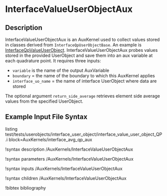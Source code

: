 # InterfaceValueUserObjectAux

## Description

InterfaceValueUserObjectAux is an AuxKernel used to collect values stored in classes derived from
`InterfaceQpUserObjectBase`. An example is [InterfaceQpValueUserObject](/InterfaceQpValueUserObject.md).
InterfaceValueUserObjectAux probes values stored in the provided UserObject and save them into an aux variable at each quadrature point.
It requires three inputs:

* `variable` is the name of the output AuxVariable
* `boundary` = the name of the boundary to which this AuxKernel applies
* `interface_uo_name` = the name of interface UserObject where data are stored

The optional argument `return_side_average` retrieves element side average values from the specified UserObject. 

## Example Input File Syntax

listing test/tests/userobjects/interface_user_object/interface_value_user_object_QP.i block=AuxKernels/interface_avg_qp_aux

!syntax description /AuxKernels/InterfaceValueUserObjectAux

!syntax parameters /AuxKernels/InterfaceValueUserObjectAux

!syntax inputs /AuxKernels/InterfaceValueUserObjectAux

!syntax children /AuxKernels/InterfaceValueUserObjectAux

!bibtex bibliography
